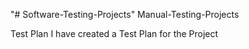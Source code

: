 "# Software-Testing-Projects" 
Manual-Testing-Projects

Test Plan I have created a Test Plan for the Project